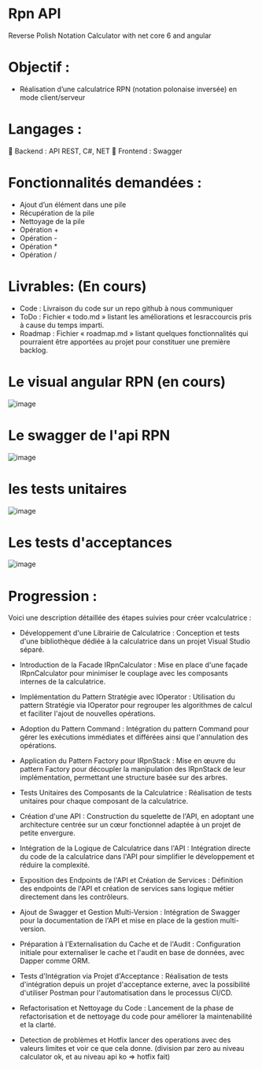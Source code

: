 # Rpn API 
Reverse Polish Notation Calculator with net core 6 and angular


# Objectif :
* Réalisation d’une calculatrice RPN (notation polonaise inversée) en mode client/serveur

# Langages :
 Backend : API REST, C#, NET
 Frontend : Swagger

# Fonctionnalités demandées :
* Ajout d’un élément dans une pile
*  Récupération de la pile
* Nettoyage de la pile
* Opération +
* Opération -
* Opération *
* Opération /

# Livrables: (En cours)
* Code : Livraison du code sur un repo github à nous communiquer
* ToDo : Fichier « todo.md » listant les améliorations et lesraccourcis pris à cause du temps imparti.
* Roadmap : Fichier « roadmap.md » listant quelques fonctionnalités qui pourraient être
apportées au projet pour constituer une première backlog.

#  Le visual angular RPN (en cours)

![image](https://github.com/mahmoudhammouda/rpn/assets/50197626/a58ddfa3-c85d-42a9-a4a4-4087a5db8fad)

# Le swagger de l'api RPN

![image](https://github.com/mahmoudhammouda/rpn/assets/50197626/6a230fbf-28d5-4870-a729-f30d7f936acd)

# les tests unitaires

![image](https://github.com/mahmoudhammouda/rpn/assets/50197626/89cbe1db-22dd-4dd0-80ac-26d61c99c598)

#  Les tests d'acceptances

![image](https://github.com/mahmoudhammouda/rpn/assets/50197626/80b9a2d7-fff5-4e82-8659-c74fd25912e1)

# Progression :
Voici une description détaillée des étapes  suivies pour créer vcalculatrice :

* Développement d'une Librairie de Calculatrice :
Conception et tests d'une bibliothèque dédiée à la calculatrice dans un projet Visual Studio séparé.

* Introduction de la Facade IRpnCalculator :
Mise en place d'une façade IRpnCalculator pour minimiser le couplage avec les composants internes de la calculatrice.

* Implémentation du Pattern Stratégie avec IOperator :
Utilisation du pattern Stratégie via IOperator pour regrouper les algorithmes de calcul et faciliter l'ajout de nouvelles opérations.

* Adoption du Pattern Command :
Intégration du pattern Command pour gérer les exécutions immédiates et différées ainsi que l'annulation des opérations.

* Application du Pattern Factory pour IRpnStack :
Mise en œuvre du pattern Factory pour découpler la manipulation des IRpnStack de leur implémentation, permettant une structure basée sur des arbres.

* Tests Unitaires des Composants de la Calculatrice :
Réalisation de tests unitaires pour chaque composant de la calculatrice.

* Création d'une API :
Construction du squelette de l'API, en adoptant une architecture centrée sur un cœur fonctionnel adaptée à un projet de petite envergure.

* Intégration de la Logique de Calculatrice dans l'API :
Intégration directe du code de la calculatrice dans l'API pour simplifier le développement et réduire la complexité.

* Exposition des Endpoints de l'API et Création de Services :
Définition des endpoints de l'API et création de services sans logique métier directement dans les contrôleurs.

* Ajout de Swagger et Gestion Multi-Version :
Intégration de Swagger pour la documentation de l'API et mise en place de la gestion multi-version.

* Préparation à l'Externalisation du Cache et de l'Audit :
Configuration initiale pour externaliser le cache et l'audit en base de données, avec Dapper comme ORM.

* Tests d'Intégration via Projet d'Acceptance :
Réalisation de tests d'intégration depuis un projet d'acceptance externe, avec la possibilité d'utiliser Postman pour l'automatisation dans le processus CI/CD.

* Refactorisation et Nettoyage du Code :
Lancement de la phase de refactorisation et de nettoyage du code pour améliorer la maintenabilité et la clarté.

* Detection de problèmes et Hotfix
lancer des operations avec des valeurs limites et voir ce que cela donne. (division par zero au niveau calculator ok, et au niveau api ko => hotfix fait)


